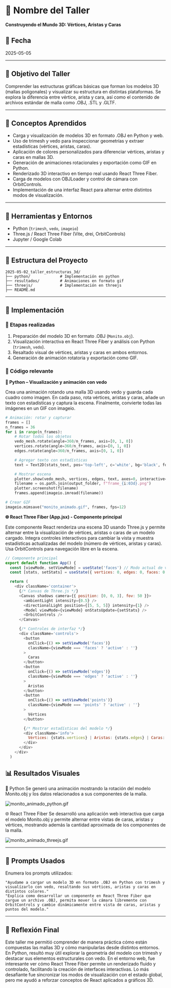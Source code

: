 # 🧪 Nombre del Taller

**Construyendo el Mundo 3D: Vértices, Aristas y Caras**

## 📅 Fecha
2025-05-05

---

## 🎯 Objetivo del Taller

Comprender las estructuras gráficas básicas que forman los modelos 3D (mallas poligonales) y visualizar su estructura en distintas plataformas. Se explora la diferencia entre vértice, arista y cara, así como el contenido de archivos estándar de malla como .OBJ, .STL y .GLTF.

---

## 🧠 Conceptos Aprendidos

- Carga y visualización de modelos 3D en formato .OBJ en Python y web.
- Uso de trimesh y vedo para inspeccionar geometrías y extraer estadísticas (vértices, aristas, caras).
- Aplicación de colores personalizados para diferenciar vértices, aristas y caras en mallas 3D.
- Generación de animaciones rotacionales y exportación como GIF en Python.
- Renderizado 3D interactivo en tiempo real usando React Three Fiber.
- Carga de modelos con OBJLoader y control de cámara con OrbitControls.
- Implementación de una interfaz React para alternar entre distintos modos de visualización. 

---

## 🔧 Herramientas y Entornos

- Python (`trimesh`, `vedo`, `imageio`)
- Three.js / React Three Fiber (Vite, drei, OrbitControls)
- Jupyter / Google Colab

---

## 📁 Estructura del Proyecto

```
2025-05-02_taller_estructuras_3d/
├── python/             # Implementación en python
├── resultados/         # Animaciones en formato gif
├── threejs/            # Implementación en threejs
├── README.md
```
---

## 🧪 Implementación

### 🔹 Etapas realizadas
1. Preparación del modelo 3D en formato .OBJ (`Monito.obj`).
2. Visualización interactiva en React Three Fiber y análisis con Python (`trimesh`, `vedo`).
3. Resaltado visual de vértices, aristas y caras en ambos entornos.
4. Generación de animación rotatoria y exportación como GIF.

### 🔹 Código relevante

**🐍 Python – Visualización y animación con vedo**

Crea una animación rotando una malla 3D usando vedo y guarda cada cuadro como imagen. En cada paso, rota vértices, aristas y caras, añade un texto con estadísticas y captura la escena. Finalmente, convierte todas las imágenes en un GIF con imageio.

```python
# Animación: rotar y capturar
frames = []
n_frames = 36
for i in range(n_frames):
    # Rotar todos los objetos
    vedo_mesh.rotate(angle=360/n_frames, axis=[0, 1, 0])
    vertices.rotate(angle=360/n_frames, axis=[0, 1, 0])
    edges.rotate(angle=360/n_frames, axis=[0, 1, 0])

    # Agregar texto con estadísticas
    text = Text2D(stats_text, pos='top-left', c='white', bg='black', font='Courier', s=0.9)

    # Mostrar escena
    plotter.show(vedo_mesh, vertices, edges, text, axes=0, interactive=False)
    filename = os.path.join(output_folder, f"frame_{i:03d}.png")
    plotter.screenshot(filename)
    frames.append(imageio.imread(filename))

# Crear GIF
imageio.mimsave("monito_animado.gif", frames, fps=12)
```

**🌐 React Three Fiber (App.jsx) - Componente principal**

Este componente React renderiza una escena 3D usando Three.js y permite alternar entre la visualización de vértices, aristas o caras de un modelo cargado. Integra controles interactivos para cambiar la vista y muestra estadísticas actualizadas del modelo (número de vértices, aristas y caras). Usa OrbitControls para navegación libre en la escena.

```javascript
// Componente principal
export default function App() {
  const [viewMode, setViewMode] = useState('faces') // Modo actual de visualización
  const [stats, setStats] = useState({ vertices: 0, edges: 0, faces: 0 }) // Estadísticas del modelo

  return (
    <div className='container'>
      {/* Canvas de Three.js */}
      <Canvas shadows camera={{ position: [0, 0, 3], fov: 50 }}>
        <ambientLight intensity={0.5} />
        <directionalLight position={[5, 5, 5]} intensity={1} />
        <Model viewMode={viewMode} onStatsUpdate={setStats} />
        <OrbitControls />
      </Canvas>

      {/* Controles de interfaz */}
      <div className='controls'>
        <button
          onClick={() => setViewMode('faces')}
          className={viewMode === 'faces' ? 'active' : ''}
        >
          Caras
        </button>
        <button
          onClick={() => setViewMode('edges')}
          className={viewMode === 'edges' ? 'active' : ''}
        >
          Aristas
        </button>
        <button
          onClick={() => setViewMode('points')}
          className={viewMode === 'points' ? 'active' : ''}
        >
          Vértices
        </button>

        {/* Mostrar estadísticas del modelo */}
        <div className='info'>
          Vértices: {stats.vertices} | Aristas: {stats.edges} | Caras: {stats.faces}
        </div>
      </div>
    </div>
  )
```
## 📊 Resultados Visuales

🐍 Python
Se generó una animación mostrando la rotación del modelo Monito.obj y los datos relacionados a sus componentes de la malla.

![monito_animado_python.gif](resultados/monito_animado_python.gif)

🌐 React Three Fiber
Se desarrolló una aplicación web interactiva que carga el modelo Monito.obj y permite alternar entre vistas de caras, aristas y vértices, mostrando además la cantidad aproximada de los componentes de la malla.

![monito_animado_threejs.gif](resultados/monito_animado_threejs.gif)

---

## 🧩 Prompts Usados

Enumera los prompts utilizados:

```text
"Ayudame a cargar un modelo 3D en formato .OBJ en Python con trimesh y visualízarlo con vedo, resaltando sus vértices, aristas y caras en distintos colores."
"Explica como desarrollar un componente en React Three Fiber que cargue un archivo .OBJ, permita mover la cámara libremente con OrbitControls y cambie dinámicamente entre vista de caras, aristas y puntos del modelo."
```

---

## 💬 Reflexión Final

Este taller me permitió comprender de manera práctica cómo están compuestas las mallas 3D y cómo manipularlas desde distintos entornos. En Python, resultó muy útil explorar la geometría del modelo con trimesh y destacar sus elementos estructurales con vedo. En el entorno web, fue interesante ver cómo React Three Fiber permite un renderizado fluido y controlado, facilitando la creación de interfaces interactivas. Lo más desafiante fue sincronizar los modos de visualización con el estado global, pero me ayudó a reforzar conceptos de React aplicados a gráficos 3D.
